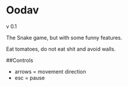 # Oodav
v 0.1

The Snake game, but with some funny features.

Eat tomatoes, do not eat shit and avoid walls.

##Controls
* arrows = movement direction
* esc = pause

